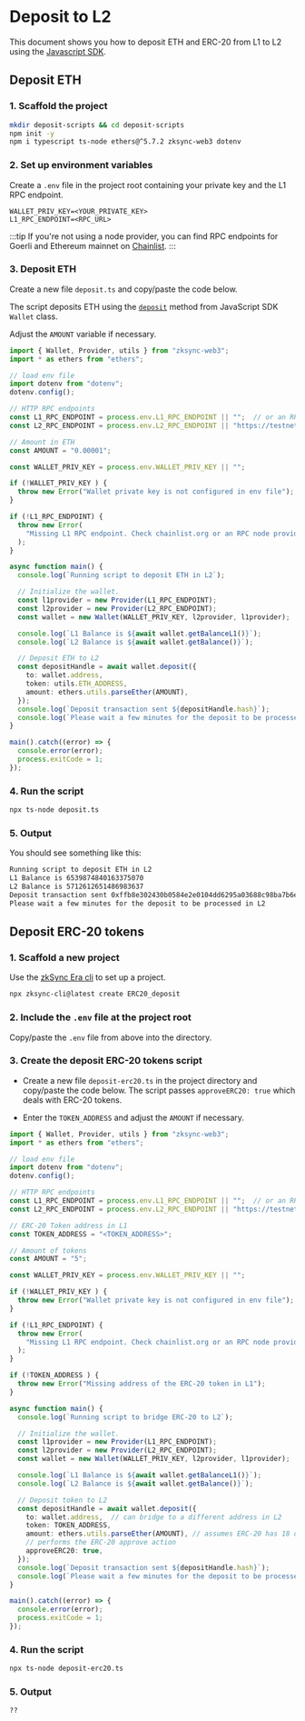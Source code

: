 # Deposit to L2

This document shows you how to deposit ETH and ERC-20 from L1 to L2 using the [Javascript SDK](../../api/js/README.md). 

## Deposit ETH

### 1. Scaffold the project

```sh
mkdir deposit-scripts && cd deposit-scripts
npm init -y 
npm i typescript ts-node ethers@^5.7.2 zksync-web3 dotenv
```

### 2. Set up environment variables

Create a `.env` file in the project root containing your private key and the L1 RPC endpoint.

```text
WALLET_PRIV_KEY=<YOUR_PRIVATE_KEY>
L1_RPC_ENDPOINT=<RPC_URL>
```
:::tip
If you're not using a node provider, you can find RPC endpoints for Goerli and Ethereum mainnet on [Chainlist](https://chainlist.org/). 
:::

### 3. Deposit ETH

Create a new file `deposit.ts` and copy/paste the code below. 

The script deposits ETH using the [`deposit`](../../api/js/getting-started.md#depositing-funds) method from JavaScript SDK `Wallet` class.

Adjust the `AMOUNT` variable if necessary.

```ts
import { Wallet, Provider, utils } from "zksync-web3";
import * as ethers from "ethers";

// load env file
import dotenv from "dotenv";
dotenv.config();

// HTTP RPC endpoints
const L1_RPC_ENDPOINT = process.env.L1_RPC_ENDPOINT || "";  // or an RPC endpoint from Infura/Chainstack/QuickNode/etc.
const L2_RPC_ENDPOINT = process.env.L2_RPC_ENDPOINT || "https://testnet.era.zksync.dev"; // or the zkSync Era mainnet 

// Amount in ETH
const AMOUNT = "0.00001";

const WALLET_PRIV_KEY = process.env.WALLET_PRIV_KEY || "";

if (!WALLET_PRIV_KEY ) {
  throw new Error("Wallet private key is not configured in env file");
}

if (!L1_RPC_ENDPOINT) {
  throw new Error(
    "Missing L1 RPC endpoint. Check chainlist.org or an RPC node provider"
  );
}

async function main() {
  console.log(`Running script to deposit ETH in L2`);

  // Initialize the wallet.
  const l1provider = new Provider(L1_RPC_ENDPOINT);
  const l2provider = new Provider(L2_RPC_ENDPOINT);
  const wallet = new Wallet(WALLET_PRIV_KEY, l2provider, l1provider);

  console.log(`L1 Balance is ${await wallet.getBalanceL1()}`);
  console.log(`L2 Balance is ${await wallet.getBalance()}`);

  // Deposit ETH to L2
  const depositHandle = await wallet.deposit({
    to: wallet.address,
    token: utils.ETH_ADDRESS,
    amount: ethers.utils.parseEther(AMOUNT),
  });
  console.log(`Deposit transaction sent ${depositHandle.hash}`);
  console.log(`Please wait a few minutes for the deposit to be processed in L2`);
}

main().catch((error) => {
  console.error(error);
  process.exitCode = 1;
});
```

### 4. Run the script

```sh
npx ts-node deposit.ts
```

### 5. Output

You should see something like this:

```txt
Running script to deposit ETH in L2
L1 Balance is 6539874840163375070
L2 Balance is 5712612651486983637
Deposit transaction sent 0xffb8e302430b0584e2e0104dd6295a03688c98ba7b6e9279b01dba65188cc444
Please wait a few minutes for the deposit to be processed in L2
```

## Deposit ERC-20 tokens

### 1. Scaffold a new project

Use the [zkSync Era cli](../../tools/zksync-cli/README.md) to set up a project.

```sh
npx zksync-cli@latest create ERC20_deposit
```

### 2. Include the `.env` file at the project root

Copy/paste the `.env` file from above into the directory.

### 3. Create the deposit ERC-20 tokens script

- Create a new file `deposit-erc20.ts` in the project directory and copy/paste the code below. The script passes `approveERC20: true` which deals with ERC-20 tokens.

- Enter the `TOKEN_ADDRESS` and adjust the `AMOUNT` if necessary.

```ts
import { Wallet, Provider, utils } from "zksync-web3";
import * as ethers from "ethers";

// load env file
import dotenv from "dotenv";
dotenv.config();

// HTTP RPC endpoints
const L1_RPC_ENDPOINT = process.env.L1_RPC_ENDPOINT || "";  // or an RPC endpoint from Infura/Chainstack/QuickNode/etc.
const L2_RPC_ENDPOINT = process.env.L2_RPC_ENDPOINT || "https://testnet.era.zksync.dev"; // or the zkSync Era mainnet 

// ERC-20 Token address in L1
const TOKEN_ADDRESS = "<TOKEN_ADDRESS>";

// Amount of tokens 
const AMOUNT = "5";

const WALLET_PRIV_KEY = process.env.WALLET_PRIV_KEY || "";

if (!WALLET_PRIV_KEY ) {
  throw new Error("Wallet private key is not configured in env file");
}

if (!L1_RPC_ENDPOINT) {
  throw new Error(
    "Missing L1 RPC endpoint. Check chainlist.org or an RPC node provider"
  );
}

if (!TOKEN_ADDRESS ) {
  throw new Error("Missing address of the ERC-20 token in L1");
}

async function main() {
  console.log(`Running script to bridge ERC-20 to L2`);

  // Initialize the wallet.
  const l1provider = new Provider(L1_RPC_ENDPOINT);
  const l2provider = new Provider(L2_RPC_ENDPOINT);
  const wallet = new Wallet(WALLET_PRIV_KEY, l2provider, l1provider);

  console.log(`L1 Balance is ${await wallet.getBalanceL1()}`);
  console.log(`L2 Balance is ${await wallet.getBalance()}`);

  // Deposit token to L2
  const depositHandle = await wallet.deposit({
    to: wallet.address,  // can bridge to a different address in L2
    token: TOKEN_ADDRESS,
    amount: ethers.utils.parseEther(AMOUNT), // assumes ERC-20 has 18 decimals
    // performs the ERC-20 approve action
    approveERC20: true,
  });
  console.log(`Deposit transaction sent ${depositHandle.hash}`);
  console.log(`Please wait a few minutes for the deposit to be processed in L2`);
}

main().catch((error) => {
  console.error(error);
  process.exitCode = 1;
});
```

### 4. Run the script

```sh
npx ts-node deposit-erc20.ts
```

### 5. Output

```text
??
```
